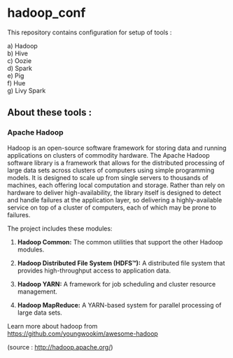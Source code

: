 # hadoop_conf

This repository contains configuration for setup of tools :  

  a) Hadoop  
  b) Hive  
  c) Oozie  
  d) Spark  
  e) Pig  
  f) Hue  
  g) Livy Spark  

## About these tools :

### Apache Hadoop

Hadoop is an open-source software framework for storing data and running applications on clusters of commodity hardware. 
The Apache Hadoop software library is a framework that allows for the distributed processing of large data sets across clusters of computers using simple programming models. It is designed to scale up from single servers to thousands of machines, each offering local computation and storage. Rather than rely on hardware to deliver high-availability, the library itself is designed to detect and handle failures at the application layer, so delivering a highly-available service on top of a cluster of computers, each of which may be prone to failures. 

 The project includes these modules:

 1. **Hadoop Common:** The common utilities that support the other Hadoop modules.
    
 2. **Hadoop Distributed File System (HDFS™):** A distributed file system that provides high-throughput access to application data.
    
 3. **Hadoop YARN:** A framework for job scheduling and cluster resource management.
    
 4. **Hadoop MapReduce:** A YARN-based system for parallel processing of large data sets.

Learn more about hadoop from https://github.com/youngwookim/awesome-hadoop    

(source : http://hadoop.apache.org/)

